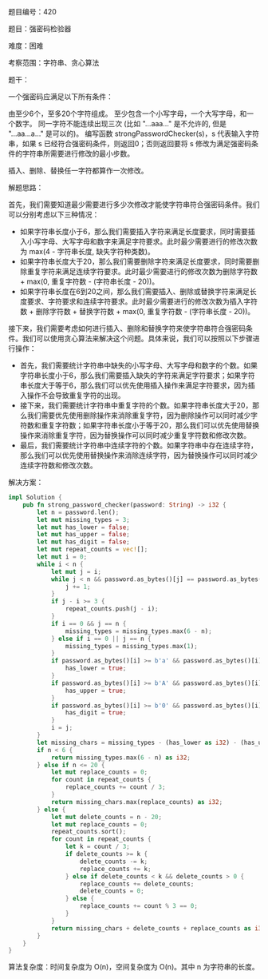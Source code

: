 题目编号：420

题目：强密码检验器

难度：困难

考察范围：字符串、贪心算法

题干：

一个强密码应满足以下所有条件：

由至少6个，至多20个字符组成。
至少包含一个小写字母，一个大写字母，和一个数字。
同一字符不能连续出现三次 (比如 "...aaa..." 是不允许的, 但是 "...aa...a..." 是可以的)。
编写函数 strongPasswordChecker(s)，s 代表输入字符串，如果 s 已经符合强密码条件，则返回0；否则返回要将 s 修改为满足强密码条件的字符串所需要进行修改的最小步数。

插入、删除、替换任一字符都算作一次修改。

解题思路：

首先，我们需要知道最少需要进行多少次修改才能使字符串符合强密码条件。我们可以分别考虑以下三种情况：

- 如果字符串长度小于6，那么我们需要插入字符来满足长度要求，同时需要插入小写字母、大写字母和数字来满足字符要求。此时最少需要进行的修改次数为 max(4 - 字符串长度, 缺失字符种类数)。
- 如果字符串长度大于20，那么我们需要删除字符来满足长度要求，同时需要删除重复字符来满足连续字符要求。此时最少需要进行的修改次数为删除字符数 + max(0, 重复字符数 - (字符串长度 - 20))。
- 如果字符串长度在6到20之间，那么我们需要插入、删除或替换字符来满足长度要求、字符要求和连续字符要求。此时最少需要进行的修改次数为插入字符数 + 删除字符数 + 替换字符数 + max(0, 重复字符数 - (字符串长度 - 20))。

接下来，我们需要考虑如何进行插入、删除和替换字符来使字符串符合强密码条件。我们可以使用贪心算法来解决这个问题。具体来说，我们可以按照以下步骤进行操作：

- 首先，我们需要统计字符串中缺失的小写字母、大写字母和数字的个数。如果字符串长度小于6，那么我们需要插入缺失的字符来满足字符要求；如果字符串长度大于等于6，那么我们可以优先使用插入操作来满足字符要求，因为插入操作不会导致重复字符的出现。
- 接下来，我们需要统计字符串中重复字符的个数。如果字符串长度大于20，那么我们需要优先使用删除操作来消除重复字符，因为删除操作可以同时减少字符数和重复字符数；如果字符串长度小于等于20，那么我们可以优先使用替换操作来消除重复字符，因为替换操作可以同时减少重复字符数和修改次数。
- 最后，我们需要统计字符串中连续字符的个数。如果字符串中存在连续字符，那么我们可以优先使用替换操作来消除连续字符，因为替换操作可以同时减少连续字符数和修改次数。

解决方案：

```rust
impl Solution {
    pub fn strong_password_checker(password: String) -> i32 {
        let n = password.len();
        let mut missing_types = 3;
        let mut has_lower = false;
        let mut has_upper = false;
        let mut has_digit = false;
        let mut repeat_counts = vec![];
        let mut i = 0;
        while i < n {
            let mut j = i;
            while j < n && password.as_bytes()[j] == password.as_bytes()[i] {
                j += 1;
            }
            if j - i >= 3 {
                repeat_counts.push(j - i);
            }
            if i == 0 && j == n {
                missing_types = missing_types.max(6 - n);
            } else if i == 0 || j == n {
                missing_types = missing_types.max(1);
            }
            if password.as_bytes()[i] >= b'a' && password.as_bytes()[i] <= b'z' {
                has_lower = true;
            }
            if password.as_bytes()[i] >= b'A' && password.as_bytes()[i] <= b'Z' {
                has_upper = true;
            }
            if password.as_bytes()[i] >= b'0' && password.as_bytes()[i] <= b'9' {
                has_digit = true;
            }
            i = j;
        }
        let missing_chars = missing_types - (has_lower as i32) - (has_upper as i32) - (has_digit as i32);
        if n < 6 {
            return missing_types.max(6 - n) as i32;
        } else if n <= 20 {
            let mut replace_counts = 0;
            for count in repeat_counts {
                replace_counts += count / 3;
            }
            return missing_chars.max(replace_counts) as i32;
        } else {
            let mut delete_counts = n - 20;
            let mut replace_counts = 0;
            repeat_counts.sort();
            for count in repeat_counts {
                let k = count / 3;
                if delete_counts >= k {
                    delete_counts -= k;
                    replace_counts += k;
                } else if delete_counts < k && delete_counts > 0 {
                    replace_counts += delete_counts;
                    delete_counts = 0;
                } else {
                    replace_counts += count % 3 == 0;
                }
            }
            return missing_chars + delete_counts + replace_counts as i32;
        }
    }
}
```

算法复杂度：时间复杂度为 O(n)，空间复杂度为 O(n)。其中 n 为字符串的长度。